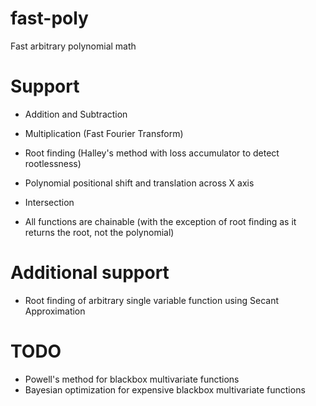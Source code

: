 # fast-poly
Fast arbitrary polynomial math

# Support
- Addition and Subtraction
- Multiplication (Fast Fourier Transform)
- Root finding (Halley's method with loss accumulator to detect rootlessness)
- Polynomial positional shift and translation across X axis
- Intersection

- All functions are chainable (with the exception of root finding as it returns the root, not the polynomial)

# Additional support
- Root finding of arbitrary single variable function using Secant Approximation

# TODO

- Powell's method for blackbox multivariate functions
- Bayesian optimization for expensive blackbox multivariate functions
